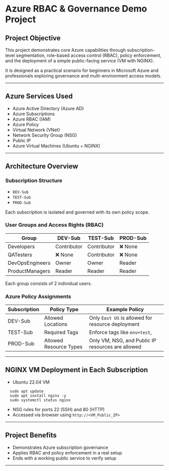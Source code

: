 # Azure RBAC & Governance Demo Project

##  Project Objective
This project demonstrates core Azure capabilities through subscription-level segmentation, role-based access control (RBAC), policy enforcement, and the deployment of a simple public-facing service (VM with NGINX).

It is designed as a practical scenario for beginners in Microsoft Azure and professionals exploring governance and multi-environment access models.

---

##  Azure Services Used
- Azure Active Directory (Azure AD)
- Azure Subscriptions
- Azure RBAC (IAM)
- Azure Policy
- Virtual Network (VNet)
- Network Security Group (NSG)
- Public IP
- Azure Virtual Machines (Ubuntu + NGINX)

---

##  Architecture Overview

###  Subscription Structure
- `DEV-Sub`
- `TEST-Sub`
- `PROD-Sub`

Each subscription is isolated and governed with its own policy scope.

###  User Groups and Access Rights (RBAC)

| Group              | DEV-Sub     | TEST-Sub    | PROD-Sub    |
|-------------------|-------------|-------------|-------------|
| Developers        | Contributor | Contributor | ❌ None     |
| QATesters         | ❌ None     | Contributor | ❌ None     |
| DevOpsEngineers   | Owner       | Owner       | Reader      |
| ProductManagers   | Reader      | Reader      | Reader      |

Each group consists of 2 individual users.

###  Azure Policy Assignments

| Subscription | Policy Type             | Example Policy                                     |
|--------------|--------------------------|---------------------------------------------------|
| DEV-Sub      | Allowed Locations        | Only `East US` is allowed for resource deployment |
| TEST-Sub     | Required Tags            | Enforce tags like `env=test`,                     |
| PROD-Sub     | Allowed Resource Types   | Only VM, NSG, and Public IP resources are allowed |

---

##  NGINX VM Deployment in Each Subscription

- Ubuntu 22.04 VM

```
  sudo apt update
  sudo apt install nginx -y
  sudo systemctl status nginx

```
- NSG rules for ports 22 (SSH) and 80 (HTTP)
- Accessed via browser using `http://<VM_Public_IP>`

---

##  Project Benefits
- Demonstrates Azure subscription governance
- Applies RBAC and policy enforcement in a real setup
- Ends with a working public service to verify setup

---


